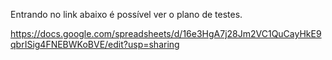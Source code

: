 Entrando no link abaixo é possível ver o plano de testes.

https://docs.google.com/spreadsheets/d/16e3HgA7j28Jm2VC1QuCayHkE9qbrISig4FNEBWKoBVE/edit?usp=sharing
